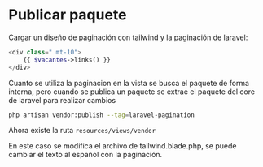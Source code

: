 # Publicar paquete

Cargar un diseño de paginación con tailwind y la paginación de laravel:

```php
<div class=" mt-10">
    {{ $vacantes->links() }}
</div>
```

Cuanto se utiliza la paginacion en la vista se busca el paquete de forma interna, pero cuando se publica un paquete se extrae el paquete del core de laravel para realizar cambios

```bash
php artisan vendor:publish --tag=laravel-pagination
```

Ahora existe la ruta `resources/views/vendor`

En este caso se modifica el archivo de tailwind.blade.php, se puede cambiar el texto al español con la paginación.